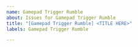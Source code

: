 ```yaml
---
name: Gamepad Trigger Rumble
about: Issues for Gamepad Trigger Rumble
title: "[Gamepad Trigger Rumble] <TITLE HERE>"
labels: Gamepad Trigger Rumble

---
```

